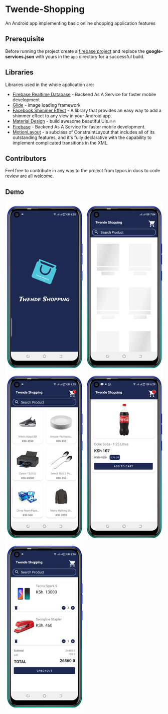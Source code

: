 # Twende-Shopping


An Android app implementing basic online shopping application features 

## Prerequisite

Before running the project create a [firebase project](https://firebase.google.com/) 
and replace the **google-services.json** with yours in the `app` directory for a successful build. 

## Libraries

Libraries used in the whole application are:

- [Firebase Realtime Database](https://firebase.google.com/docs/database/android/start) - Backend As A Service for faster mobile development
- [Glide](https://github.com/bumptech/glide) - image loading framework  
- [Facebook Shimmer Effect](https://github.com/facebook/shimmer-android) - A library that provides an easy way to add a shimmer effect to any view in your Android app.
- [Material Design](https://material.io/develop/android/docs/getting-started/) - build awesome beautiful UIs.🔥🔥
- [Firebase](https://firebase.google.com/) - Backend As A Service for faster mobile development.
- [MotionLayout](https://developer.android.com/training/constraint-layout) -  a subclass of ConstraintLayout that includes all of its outstanding features, and it's fully declarative with the capability to implement complicated transitions in the XML.
  
## Contributors

Feel free to contribute in any way to the project from typos in docs to code review are all welcome.

## Demo

<p float="left">
  <img src="screenshots/Screenshot_20201024-182540.png" width=250/>
  <img src="screenshots/Screenshot_20201018-190502.png" width=250/>
  <img src="screenshots/Screenshot_20201024-182600.png" width=250/>
  <img src="screenshots/Screenshot_20201024-182915.png" width=250/>
  <img src="screenshots/Screenshot_20201024-182624.png" width=250/>
  </p>
